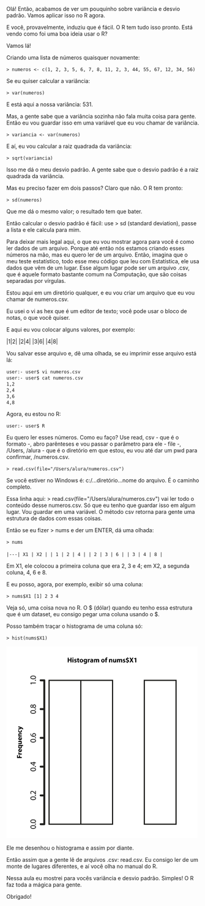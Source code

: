 Olá! Então, acabamos de ver um pouquinho sobre variância e desvio padrão.
Vamos aplicar isso no R agora.

E você, provavelmente, induziu que é fácil. O R tem tudo isso pronto. Está vendo como foi uma boa ideia usar o R?

Vamos lá!

Criando uma lista de números quaisquer novamente:
```
> numeros <- c(1, 2, 3, 5, 6, 7, 8, 11, 2, 3, 44, 55, 67, 12, 34, 56)
```

Se eu quiser calcular a variância:
```
> var(numeros)
```

E está aqui a nossa variância: 531.

Mas, a gente sabe que a variância sozinha não fala muita coisa para gente. Então eu vou guardar isso em uma variável que eu vou chamar de variância.
```
> variancia <- var(numeros)
```

E aí, eu vou calcular a raiz quadrada da variância:
```
> sqrt(variancia)
```

Isso me dá o meu desvio padrão. A gente sabe que o desvio padrão é a raiz quadrada da variância.

Mas eu preciso fazer em dois passos? Claro que não. O R tem pronto:
```
> sd(numeros)
```

Que me dá o mesmo valor; o resultado tem que bater.

Então calcular o desvio padrão é fácil: use > sd (standard deviation), passe a lista e ele calcula para mim.

Para deixar mais legal aqui, o que eu vou mostrar agora para você é como ler dados de um arquivo. Porque até então nós estamos criando esses números na mão, mas eu quero ler de um arquivo. Então, imagina que o meu teste estatístico, todo esse meu código que leu com Estatística, ele usa dados que vêm de um lugar. Esse algum lugar pode ser um arquivo .csv, que é aquele formato bastante comum na Computação, que são coisas separadas por vírgulas.

Estou aqui em um diretório qualquer, e eu vou criar um arquivo que eu vou chamar de numeros.csv.

Eu usei o vi as hex que é um editor de texto; você pode usar o bloco de notas, o que você quiser.

E aqui eu vou colocar alguns valores, por exemplo:

|1|2| |2|4| |3|6| |4|8|

Vou salvar esse arquivo e, dê uma olhada, se eu imprimir esse arquivo está lá:
```
user:- user$ vi numeros.csv
user:- user$ cat numeros.csv 
1,2
2,4
3,6
4,8
```

Agora, eu estou no R:
```
user:- user$ R
```

Eu quero ler esses números. Como eu faço? Use read, csv - que é o formato -, abro parênteses e vou passar o parâmetro para ele - file -, /Users, /alura - que é o diretório em que estou, eu vou até dar um pwd para confirmar, /numeros.csv.
```
> read.csv(file="/Users/alura/numeros.csv")
```

Se você estiver no Windows é: c:/...diretório...nome do arquivo. É o caminho completo.

Essa linha aqui: > read.csv(file="/Users/alura/numeros.csv") vai ler todo o conteúdo desse numeros.csv. Só que eu tenho que guardar isso em algum lugar. Vou guardar em uma variável. O método csv retorna para gente uma estrutura de dados com essas coisas.

Então se eu fizer > nums e der um ENTER, dá uma olhada:
```
> nums

|---| X1 | X2 | | 1 | 2 | 4 | | 2 | 3 | 6 | | 3 | 4 | 8 |
```

Em X1, ele colocou a primeira coluna que era 2, 3 e 4; em X2, a segunda coluna, 4, 6 e 8.

E eu posso, agora, por exemplo, exibir só uma coluna:
```
> nums$X1 [1] 2 3 4
```

Veja só, uma coisa nova no R. O $ (dólar) quando eu tenho essa estrutura que é um dataset, eu consigo pegar uma coluna usando o $.

Posso também traçar o histograma de uma coluna só:
```
> hist(nums$X1)
```
![histograma](./histograma.png)

Ele me desenhou o histograma e assim por diante.

Então assim que a gente lê de arquivos .csv: read.csv. Eu consigo ler de um monte de lugares diferentes, e aí você olha no manual do R.

Nessa aula eu mostrei para vocês variância e desvio padrão. Simples! O R faz toda a mágica para gente.

Obrigado!
